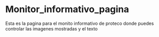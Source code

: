 # Monitor_informativo_pagina
Esta es la pagina para el monito informativo de proteco donde puedes controlar las imagenes mostradas y el texto
